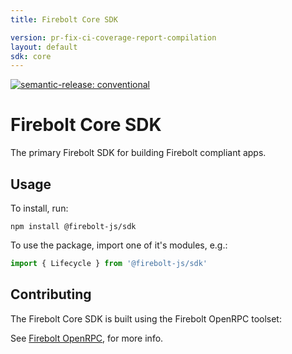 ```yaml
---
title: Firebolt Core SDK

version: pr-fix-ci-coverage-report-compilation
layout: default
sdk: core
---
```


[![semantic-release: conventional](https://img.shields.io/badge/semantic--release-conventional-e10079?logo=semantic-release)](https://github.com/semantic-release/semantic-release)

# Firebolt Core SDK
The primary Firebolt SDK for building Firebolt compliant apps.

## Usage
To install, run:

```
npm install @firebolt-js/sdk
```

To use the package, import one of it's modules, e.g.:

```js
import { Lifecycle } from '@firebolt-js/sdk'
```

## Contributing
The Firebolt Core SDK is built using the Firebolt OpenRPC toolset:

See [Firebolt OpenRPC](https://www.github.com/rdkcentral/firebolt-openrpc/), for more info. 
